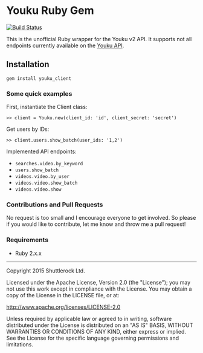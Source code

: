 # Youku Ruby Gem

[![Build Status](https://secure.travis-ci.org/Shuttlerock/youku_client.png)](http://travis-ci.org/Shuttlerock/youku_client)

This is the unofficial Ruby wrapper for the Youku v2 API. It supports not all
endpoints currently available on the
[Youku API](http://open.youku.com/docs?id=0).

## Installation

    gem install youku_client

### Some quick examples

First, instantiate the Client class:

    >> client = Youku.new(client_id: 'id', client_secret: 'secret')

Get users by IDs:

    >> client.users.show_batch(user_ids: '1,2')

Implemented API endpoints:

  - `searches.video.by_keyword`
  - `users.show_batch`
  - `videos.video.by_user`
  - `videos.video.show_batch`
  - `videos.video.show`

### Contributions and Pull Requests

No request is too small and I encourage everyone to get involved. So
please if you would like to contribute, let me know and throw me a pull request!

### Requirements

* Ruby 2.x.x

---

Copyright 2015 Shuttlerock Ltd.

Licensed under the Apache License, Version 2.0 (the "License"); you may not
use this work except in compliance with the License. You may obtain a copy of
the License in the LICENSE file, or at:

http://www.apache.org/licenses/LICENSE-2.0

Unless required by applicable law or agreed to in writing, software
distributed under the License is distributed on an "AS IS" BASIS, WITHOUT
WARRANTIES OR CONDITIONS OF ANY KIND, either express or implied. See the
License for the specific language governing permissions and limitations.
